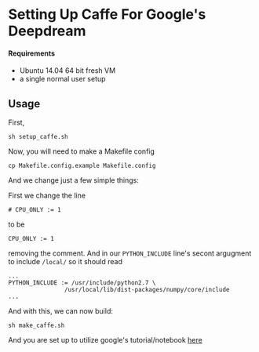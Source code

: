 # Setting Up Caffe For Google's Deepdream

#### Requirements
- Ubuntu 14.04 64 bit fresh VM
- a single normal user setup

## Usage
First,

`sh setup_caffe.sh`

Now, you will need to make a Makefile config

`cp Makefile.config.example Makefile.config`

And we change just a few simple things:

First we change the line

`# CPU_ONLY := 1`

to be

`CPU_ONLY := 1`

removing the comment. And in our `PYTHON_INCLUDE` line's secont argugment to include `/local/` so it should read

```
...
PYTHON_INCLUDE := /usr/include/python2.7 \
                /usr/local/lib/dist-packages/numpy/core/include
...
```

And with this, we can now build:

`sh make_caffe.sh`

And you are set up to utilize google's tutorial/notebook [here](https://github.com/google/deepdream)
